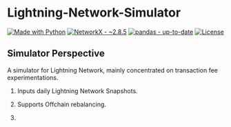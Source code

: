 # Lightning-Network-Simulator

<div>

[![Made with Python](https://img.shields.io/badge/Python->=3.6-red?logo=python&logoColor=white)](https://python.org "Go to Python homepage")
[![NetworkX - ~2.8.5](https://img.shields.io/static/v1?label=NetworkX&message=~2.8.5&color=brightgreen)](https://networkx.org/)
[![pandas - up-to-date](https://img.shields.io/static/v1?label=pandas&message=up-to-date&color=blueviolet)](https://pandas.pydata.org/)
[![License](https://img.shields.io/badge/License-MIT-blue)](#license)


	
</div>



## Simulator Perspective

A simulator for Lightning Network, mainly concentrated on transaction fee experimentations.

1. Inputs daily Lightning Network Snapshots.

2. Supports Offchain rebalancing.

3. 
